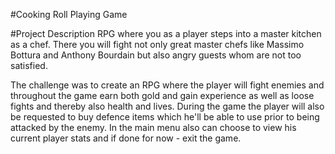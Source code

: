 #Cooking Roll Playing Game

#Project Description
RPG where you as a player steps into a master kitchen as a chef. There you will fight not only great master chefs like Massimo Bottura and Anthony Bourdain but also
angry guests whom are not too satisfied. 

The challenge was to create an RPG where the player will fight enemies and throughout the game earn both gold and gain experience as well as loose fights and thereby 
also health and lives. During the game the player will also be requested to buy defence items which he'll be able to use prior to being attacked by the enemy. 
In the main menu also can choose to view his current player stats and if done for now - exit the game.


